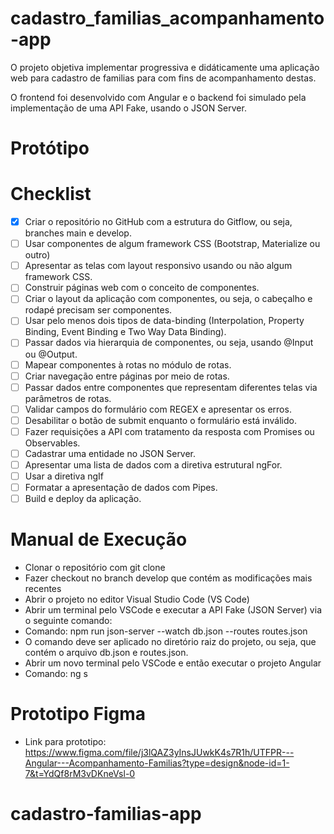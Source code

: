 # cadastro_familias_acompanhamento-app

O projeto objetiva implementar progressiva e didáticamente uma aplicação web para cadastro de familias para com fins de acompanhamento destas.

O frontend foi desenvolvido com Angular e o backend foi simulado pela implementação de uma API Fake, usando o JSON Server.

# Protótipo


# Checklist

- [X] Criar o repositório no GitHub com a estrutura do Gitflow, ou seja, branches main e develop.
- [ ] Usar componentes de algum framework CSS (Bootstrap, Materialize ou outro)
- [ ] Apresentar as telas com layout responsivo usando ou não algum framework CSS.
- [ ] Construir páginas web com o conceito de componentes.
- [ ] Criar o layout da aplicação com componentes, ou seja, o cabeçalho e rodapé precisam ser componentes.
- [ ] Usar pelo menos dois tipos de data-binding (Interpolation, Property Binding, Event Binding e Two Way Data Binding).
- [ ] Passar dados via hierarquia de componentes, ou seja, usando @Input ou @Output.
- [ ] Mapear componentes à rotas no módulo de rotas.
- [ ] Criar navegação entre páginas por meio de rotas.
- [ ] Passar dados entre componentes que representam diferentes telas via parâmetros de rotas.
- [ ] Validar campos do formulário com REGEX e apresentar os erros.
- [ ] Desabilitar o botão de submit enquanto o formulário está inválido.
- [ ] Fazer requisições a API com tratamento da resposta com Promises ou Observables.
- [ ] Cadastrar uma entidade no JSON Server.
- [ ] Apresentar uma lista de dados com a diretiva estrutural ngFor.
- [ ] Usar a diretiva ngIf
- [ ] Formatar a apresentação de dados com Pipes.
- [ ] Build e deploy da aplicação.

# Manual de Execução

* Clonar o repositório com git clone
* Fazer checkout no branch develop que contém as modificações mais recentes
* Abrir o projeto no editor Visual Studio Code (VS Code)
* Abrir um terminal pelo VSCode e executar a API Fake (JSON Server) via o seguinte comando:
* Comando: npm run json-server --watch db.json --routes routes.json
* O comando deve ser aplicado no diretório raiz do projeto, ou seja, que contém o arquivo db.json e routes.json.
* Abrir um novo terminal pelo VSCode e então executar o projeto Angular
* Comando: ng s

# Prototipo Figma
* Link para prototipo: https://www.figma.com/file/j3lQAZ3yInsJUwkK4s7R1h/UTFPR---Angular---Acompanhamento-Familias?type=design&node-id=1-7&t=YdQf8rM3vDKneVsl-0

# cadastro-familias-app
